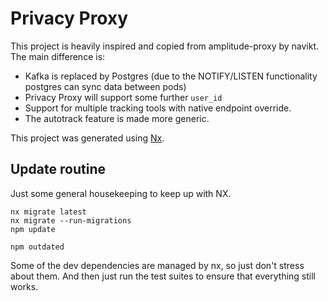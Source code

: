 # Privacy Proxy

This project is heavily inspired and copied from amplitude-proxy by navikt. The main difference is:

- Kafka is replaced by Postgres (due to the NOTIFY/LISTEN functionality postgres can sync data between pods)
- Privacy Proxy will support some further `user_id`
- Support for multiple tracking tools with native endpoint
  override.
- The autotrack feature is made more generic.

This project was generated using [Nx](https://nx.dev).


## Update routine
Just some general housekeeping to keep up with NX.
```
nx migrate latest
nx migrate --run-migrations
npm update

npm outdated
```
Some of the dev dependencies are managed by nx, so just don't stress about them.
And then just run the test suites to ensure that everything still works.